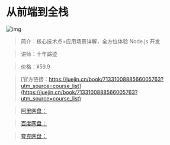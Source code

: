 # 从前端到全栈

![img](../../assets/c802eb3fdc3a41a29229d496ebd0ef67~tplv-k3u1fbpfcp-no-mark:280:280:200:280.png)

> 简介：核心技术点+应用场景详解，全方位体验 Node.js 开发

> 讲师：十年踪迹

> 价格：¥59.9

> [官方链接：https://juejin.cn/book/7133100888566005763?utm_source=course_list](https://juejin.cn/book/7133100888566005763?utm_source=course_list)

> [阿里网盘：]()

> [百度网盘：]()

> [夸克网盘：]()
